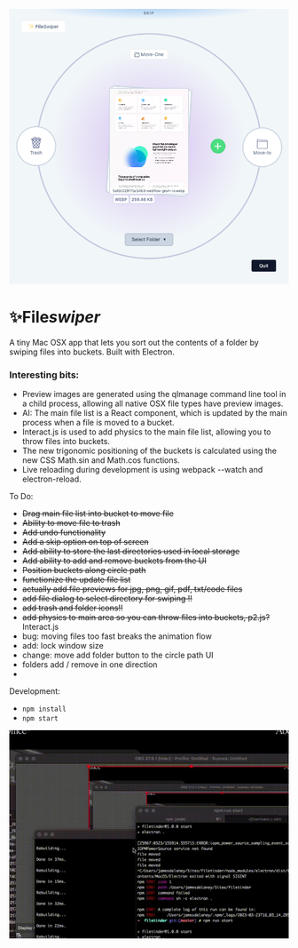 ![Fileswiper](https://github.com/jamesdelaneyie/fileswiper/blob/master/progress_gifs/fileswiper-progress-3.png)

# ✨File*swiper*

A tiny Mac OSX app that lets you sort out the contents of a folder by swiping files into buckets. Built with Electron. 

### Interesting bits: 

- Preview images are generated using the qlmanage command line tool in a child process, allowing all native OSX file types have preview images.
- AI: The main file list is a React component, which is updated by the main process when a file is moved to a bucket.
- Interact.js is used to add physics to the main file list, allowing you to throw files into buckets.
- The new trigonomic positioning of the buckets is calculated using the new CSS Math.sin and Math.cos functions.
- Live reloading during development is using webpack --watch and electron-reload.



To Do:
- ~~Drag main file list into bucket to move file~~
- ~~Ability to move file to trash~~
- ~~Add undo functionality~~
- ~~Add a skip option on top of screen~~
- ~~Add ability to store the last directories used in local storage~~
- ~~Add ability to add and remove buckets from the UI~~
- ~~Position buckets along circle path~~
- ~~functionize the update file list~~
- ~~actually add file previews for jpg, png, gif, pdf, txt/code files~~
- ~~add file dialog to select directory for swiping !!~~ 
- ~~add trash and folder icons!!~~ 
- ~~add physics to main area so you can throw files into buckets, p2.js?~~ Interact.js
- bug: moving files too fast breaks the animation flow
- add: lock window size
- change: move add folder button to the circle path UI
- folders add / remove in one direction
- 


Development:

- `npm install`
- `npm start`


![Fileswiper](https://github.com/jamesdelaneyie/fileswiper/blob/master/progress_gifs/fileswiper.gif)